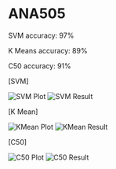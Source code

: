 # ANA505

SVM accuracy: 97%

K Means accuracy: 89%

C50 accuracy: 91% 

[SVM]



![SVM Plot](https://user-images.githubusercontent.com/46336956/183525802-75625131-e5b8-4b3b-bf24-e43f7b2e4cd5.png)
![SVM Result](https://user-images.githubusercontent.com/46336956/183525814-e514b459-b473-439e-91d8-708463488b26.png)

[K Mean]



![KMean Plot](https://user-images.githubusercontent.com/46336956/183525747-f15d7aab-a38f-4e9b-8788-002184e881cb.png)
![KMean Result](https://user-images.githubusercontent.com/46336956/183525730-04a51c0d-c125-4c4a-868b-6ea1b5515c84.png)

[C50]



![C50 Plot](https://user-images.githubusercontent.com/46336956/183525775-d47f56b5-bc45-4bd7-a2d4-d3d387ea5e91.png)
![C50 Result](https://user-images.githubusercontent.com/46336956/183525671-7f4ce42d-e112-4894-ad7e-1ad53001e68f.png)
